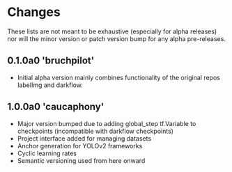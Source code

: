 # Changes
These lists are not meant to be exhaustive (especially for alpha releases)
nor will the minor version or patch version bump for any alpha pre-releases.

0.1.0a0 'bruchpilot'
-------------------

* Initial alpha version mainly combines functionality of the original 
repos labelImg and darkflow.

1.0.0a0 'caucaphony'
------------------

* Major version bumped due to adding global_step tf.Variable to 
checkpoints (incompatible with darkflow checkpoints)
* Project interface added for managing datasets
* Anchor generation for YOLOv2 frameworks
* Cyclic learning rates 
* Semantic versioning used from here onward


